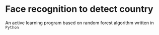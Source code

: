 # Face recognition to detect country

An active learning program based on random forest algorithm written in `Python`
